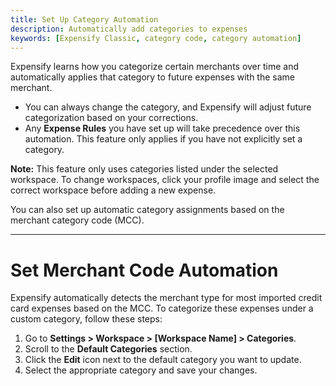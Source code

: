 ```yaml
---
title: Set Up Category Automation
description: Automatically add categories to expenses
keywords: [Expensify Classic, category code, category automation]
---
```


Expensify learns how you categorize certain merchants over time and automatically applies that category to future expenses with the same merchant.

- You can always change the category, and Expensify will adjust future categorization based on your corrections.
- Any **Expense Rules** you have set up will take precedence over this automation. This feature only applies if you have not explicitly set a category.

**Note:** This feature only uses categories listed under the selected workspace. To change workspaces, click your profile image and select the correct workspace before adding a new expense.

You can also set up automatic category assignments based on the merchant category code (MCC).

---

# Set Merchant Code Automation

Expensify automatically detects the merchant type for most imported credit card expenses based on the MCC. To categorize these expenses under a custom category, follow these steps:

1. Go to **Settings > Workspace > [Workspace Name] > Categories**.
2. Scroll to the **Default Categories** section.
3. Click the **Edit** icon next to the default category you want to update.
4. Select the appropriate category and save your changes.

